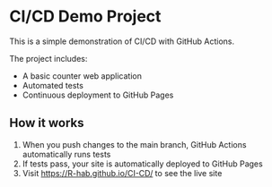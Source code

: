 # CI/CD Demo Project

This is a simple demonstration of CI/CD with GitHub Actions.

The project includes:
- A basic counter web application
- Automated tests
- Continuous deployment to GitHub Pages

## How it works

1. When you push changes to the main branch, GitHub Actions automatically runs tests
2. If tests pass, your site is automatically deployed to GitHub Pages
3. Visit https://R-hab.github.io/CI-CD/ to see the live site
